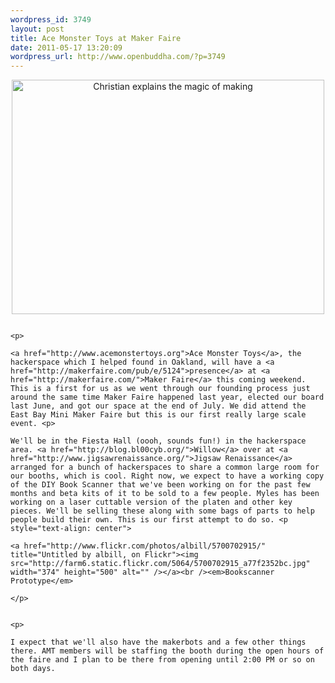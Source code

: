 ```yaml
--- 
wordpress_id: 3749
layout: post
title: Ace Monster Toys at Maker Faire
date: 2011-05-17 13:20:09
wordpress_url: http://www.openbuddha.com/?p=3749
---
```

<p style="text-align: center">
                                                                                                                                                                                                                                                                                                                                                                                                                                                                                                                                                                                                                                                                                                                                                                                                                                                                                                                                        <a href="http://www.flickr.com/photos/albill/5112159255/" title="Christian explains the magic of making by albill, on Flickr"><img src="http://farm2.static.flickr.com/1374/5112159255_2bec7129e4.jpg" width="500" height="375" alt="Christian explains the magic of making" /></a>
                                                                                                                                                                                                                                                                                                                                                                                                                                                                                                                                                                                                                                                                                                                                                                                                                                                                                                                                      </p>
                                                                                                                                                                                                                                                                                                                                                                                                                                                                                                                                                                                                                                                                                                                                                                                                                                                                                                                                      
                                                                                                                                                                                                                                                                                                                                                                                                                                                                                                                                                                                                                                                                                                                                                                                                                                                                                                                                      <p>
                                                                                                                                                                                                                                                                                                                                                                                                                                                                                                                                                                                                                                                                                                                                                                                                                                                                                                                                        <a href="http://www.acemonstertoys.org">Ace Monster Toys</a>, the hackerspace which I helped found in Oakland, will have a <a href="http://makerfaire.com/pub/e/5124">presence</a> at <a href="http://makerfaire.com/">Maker Faire</a> this coming weekend. This is a first for us as we went through our founding process just around the same time Maker Faire happened last year, elected our board last June, and got our space at the end of July. We did attend the East Bay Mini Maker Faire but this is our first really large scale event. <p>
                                                                                                                                                                                                                                                                                                                                                                                                                                                                                                                                                                                                                                                                                                                                                                                                                                                                                                                                          We'll be in the Fiesta Hall (oooh, sounds fun!) in the hackerspace area. <a href="http://blog.bl00cyb.org/">Willow</a> over at <a href="http://www.jigsawrenaissance.org/">Jigsaw Renaissance</a> arranged for a bunch of hackerspaces to share a common large room for our booths, which is cool. Right now, we expect to have a working copy of the DIY Book Scanner that we've been working on for the past few months and beta kits of it to be sold to a few people. Myles has been working on a laser cuttable version of the platen and other key pieces. We'll be selling these along with some bags of parts to help people build their own. This is our first attempt to do so. <p style="text-align: center">
                                                                                                                                                                                                                                                                                                                                                                                                                                                                                                                                                                                                                                                                                                                                                                                                                                                                                                                                            <a href="http://www.flickr.com/photos/albill/5700702915/" title="Untitled by albill, on Flickr"><img src="http://farm6.static.flickr.com/5064/5700702915_a77f2352bc.jpg" width="374" height="500" alt="" /></a><br /><em>Bookscanner Prototype</em>
                                                                                                                                                                                                                                                                                                                                                                                                                                                                                                                                                                                                                                                                                                                                                                                                                                                                                                                                          </p>
                                                                                                                                                                                                                                                                                                                                                                                                                                                                                                                                                                                                                                                                                                                                                                                                                                                                                                                                          
                                                                                                                                                                                                                                                                                                                                                                                                                                                                                                                                                                                                                                                                                                                                                                                                                                                                                                                                          <p>
                                                                                                                                                                                                                                                                                                                                                                                                                                                                                                                                                                                                                                                                                                                                                                                                                                                                                                                                            I expect that we'll also have the makerbots and a few other things there. AMT members will be staffing the booth during the open hours of the faire and I plan to be there from opening until 2:00 PM or so on both days.